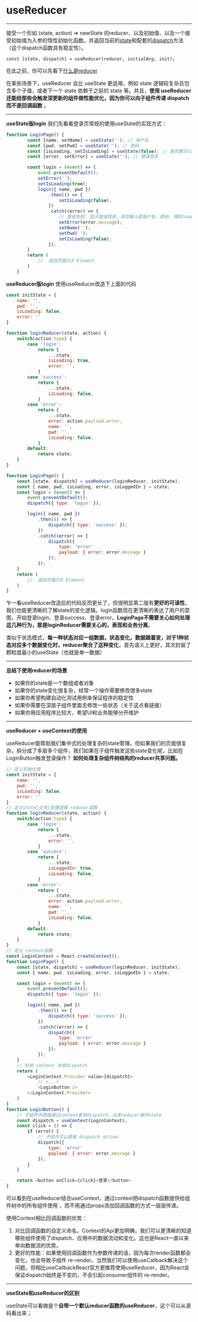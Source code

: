 # useReducer
---

接受一个形如 (state, action) => newState 的reducer、以及初始值、以及一个接受初始值为入参的惰性初始化函数。并返回当前的<u>state</u>和配套的<u>dispatch</u>方法（这个dispatch函数具有稳定性）。
```
const [state, dispatch] = useReducer(reducer, initialArg, init);
```

在此之前，你可以先看下[什么是reducer](https://github.com/AquariusBaby/hookpractice/blob/main/md/reducer.md)

在某些场景下，useReducer 会比 useState 更适用，例如 state 逻辑较复杂且包含多个子值，或者下一个 state 依赖于之前的 state 等。并且，**使用 useReducer 还能给那些会触发深更新的组件做性能优化，因为你可以向子组件传递 dispatch 而不是回调函数** 。


---
**useState版login**
我们先看看登录页常规的使用useState的实现方式：

```javascript
function LoginPage() {
        const [name, setName] = useState(''); // 用户名
        const [pwd, setPwd] = useState(''); // 密码
        const [isLoading, setIsLoading] = useState(false); // 是否展示loading，发送请求中
        const [error, setError] = useState(''); // 错误信息

        const login = (event) => {
            event.preventDefault();
            setError('');
            setIsLoading(true);
            login({ name, pwd })
                .then(() => {
                    setIsLoading(false);
                })
                .catch((error) => {
                    // 登录失败: 显示错误信息、清空输入框用户名、密码、清除loading标识
                    setError(error.message);
                    setName('');
                    setPwd('');
                    setIsLoading(false);
                });
        }
        return ( 
            //  返回页面JSX Element
        )
    }
```

**useReducer版login**
使用useReducer改造下上面的代码

```javascript
const initState = {
    name: '',
    pwd: '',
    isLoading: false,
    error: ''
}

function loginReducer(state, action) {
    switch(action.type) {
        case 'login':
            return {
                ...state,
                isLoading: true,
                error: '',
            }
        case 'success':
            return {
                ...state,
                isLoading: false,
            }
        case 'error':
            return {
                ...state,
                error: action.payload.error,
                name: '',
                pwd: '',
                isLoading: false,
            }
        default: 
            return state;
    }
}

function LoginPage() {
    const [state, dispatch] = useReducer(loginReducer, initState);
    const { name, pwd, isLoading, error, isLoggedIn } = state;
    const login = (event) => {
        event.preventDefault();
        dispatch({ type: 'login' });

        login({ name, pwd })
            .then(() => {
                dispatch({ type: 'success' });
            })
            .catch((error) => {
                dispatch({
                    type: 'error'
                    payload: { error: error.message }
                });
            });
    }
    return ( 
        //  返回页面JSX Element
    )
}
```

乍一看useReducer改造后的代码反而更长了，但很明显第二版有**更好的可读性**，我们也能更清晰的了解state的变化逻辑。login函数现在更清晰的表达了用户的意图，开始登录login、登录success、登录error。**LoginPage不需要关心如何处理这几种行为，那是loginReducer需要关心的，表现和业务分离**。

类似于状态模式，**每一种状态对应一组数据，状态变化，数据跟着变，对于1种状态对应多个数据变化时，reducer聚合了这种变化**，首先语义上更好，其次封装了颗粒度最小的useState（也就是单一数据）

---

**总结下使用reducer的场景**

 - 如果你的state是一个数组或者对象
 - 如果你的state变化很复杂，经常一个操作需要修改很多state
 - 如果你希望构建自动化测试用例来保证程序的稳定性
 - 如果你需要在深层子组件里面去修改一些状态（关于这点看链接）
 - 如果你用应用程序比较大，希望UI和业务能够分开维护

---

**useReducer + useContext的使用**

useReducer能帮助我们集中式的处理复杂的state管理。但如果我们的页面很复杂，拆分成了多层多个组件，我们如果在子组件触发这些state变化呢，比如在LoginButton触发登录操作？ **如何处理复杂组件树结构的reducer共享问题。**

```javascript
// 定义初始化值
const initState = {
    name: '',
    pwd: '',
    isLoading: false,
    error: ''
}
// 定义state[业务]处理逻辑 reducer函数
function loginReducer(state, action) {
    switch(action.type) {
        case 'login':
            return {
                ...state,
                error: '',
            }
        case 'success':
            return {
                ...state,
                isLoggedIn: true,
                isLoading: false,
            }
        case 'error':
            return {
                ...state,
                error: action.payload.error,
                name: '',
                pwd: '',
                isLoading: false,
            }
        default: 
            return state;
    }
}
// 定义 context函数
const LoginContext = React.createContext();
function LoginPage() {
    const [state, dispatch] = useReducer(loginReducer, initState);
    const { name, pwd, isLoading, error, isLoggedIn } = state;

    const login = (event) => {
        event.preventDefault();
        dispatch({ type: 'login' });

        login({ name, pwd })
            .then(() => {
                dispatch({ type: 'success' });
            })
            .catch((error) => {
                dispatch({
                    type: 'error'
                    payload: { error: error.message }
                });
            });
    }
    // 利用 context 共享dispatch
    return ( 
        <LoginContext.Provider value={dispatch}>
            // <...>
            <LoginButton />
        </LoginContext.Provider>
    )
}
function LoginButton() {
    // 子组件中直接通过context拿到dispatch，出发reducer操作state
    const dispatch = useContext(LoginContext);
    const click = () => {
        if (error) {
            // 子组件可以直接 dispatch action
            dispatch({
                type: 'error'
                payload: { error: error.message }
            });
        }
    }

    return <button onClick={click}>登录</button>
}

```

可以看到在useReducer结合useContext，通过context把dispatch函数提供给组件树中的所有组件使用 ，而不用通过props添加回调函数的方式一层层传递。

使用Context相比回调函数的优势：
1. 对比回调函数的自定义命名，Context的Api更加明确，我们可以更清晰的知道哪些组件使用了dispatch、应用中的数据流动和变化。这也是React一直以来单向数据流的优势。
2. 更好的性能：如果使用回调函数作为参数传递的话，因为每次render函数都会变化，也会导致子组件 re-render。当然我们可以使用useCallback解决这个问题，但相比useCallbackReact官方更推荐使用useReducer，因为React会保证dispatch始终是不变的，不会引起consumer组件的 re-render。

---

**useState和useReducer的区别**

useState可以看做是个**自带一个默认reducer函数的useReducer**，这个可以从源码看出来；